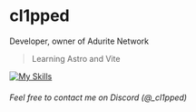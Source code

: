 # cl1pped

Developer, owner of Adurite Network

> Learning Astro and Vite

[![My Skills](https://skillicons.dev/icons?i=html,css,js,ts,astro,vite,nodejs,tailwind,github,vscode,git,pnpm&perline=4)](#)
###### Feel free to contact me on Discord (@_cl1pped)
